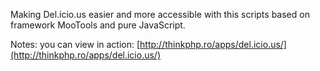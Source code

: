 Making Del.icio.us easier and more accessible with this scripts based on framework MooTools and pure JavaScript.

Notes: you can view in action: [http://thinkphp.ro/apps/del.icio.us/](http://thinkphp.ro/apps/del.icio.us/)